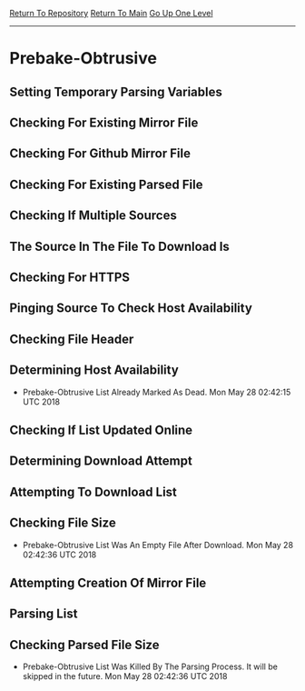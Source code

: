 [Return To Repository](https://github.com/deathbybandaid/piholeparser/)
[Return To Main](https://github.com/deathbybandaid/piholeparser/blob/master/RecentRunLogs/Mainlog.md)
[Go Up One Level](https://github.com/deathbybandaid/piholeparser/blob/master/RecentRunLogs/TopLevelScripts/30-Processing-External-Blacklists.md)
____________________________________
# Prebake-Obtrusive
## Setting Temporary Parsing Variables
## Checking For Existing Mirror File
## Checking For Github Mirror File
## Checking For Existing Parsed File
## Checking If Multiple Sources
## The Source In The File To Download Is
## Checking For HTTPS
## Pinging Source To Check Host Availability
## Checking File Header
## Determining Host Availability
* Prebake-Obtrusive List Already Marked As Dead. Mon May 28 02:42:15 UTC 2018
## Checking If List Updated Online
## Determining Download Attempt
## Attempting To Download List
## Checking File Size
* Prebake-Obtrusive List Was An Empty File After Download. Mon May 28 02:42:36 UTC 2018
## Attempting Creation Of Mirror File
## Parsing List
## Checking Parsed File Size
* Prebake-Obtrusive List Was Killed By The Parsing Process. It will be skipped in the future. Mon May 28 02:42:36 UTC 2018
